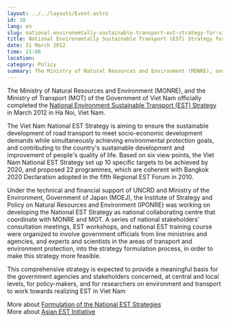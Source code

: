 ```yaml
---
layout: ../../layouts/Event.astro
id: 18
lang: en
slug: national-environemtally-sustainable-transport-est-strategy-for-viet-nam-5b3f
title: National Environemtally Sustainable Transport (EST) Strategy for Viet Nam 
date: 31 March 2012
time: 21:08
location: 
category: Policy
summary: The Ministry of Natural Resources and Environment (MONRE), and the Ministry of Transport (MOT) of the Government of Viet Nam officially completed the National Environment Sustainable Transport (EST) Strategy in March 2012 in Ha Noi, Viet Nam. 
---
```

The Ministry of Natural Resources and Environment (MONRE), and the Ministry of Transport (MOT) of the Government of Viet Nam officially completed the [National Environment Sustainable Transport (EST) Strategy](content/documents/Viet-Nam_NESTS.pdf) in March 2012 in Ha Noi, Viet Nam.   
   
The Viet Nam National EST Strategy is aiming to ensure the sustainable development of road transport to meet socio-economic development demands while simultaneously achieving environmental protection goals, and contributing to the country's sustainable development and improvement of people's quality of life. Based on six view points, the Viet Nam National EST Strategy set up 10 specific targets to be achieved by 2020, and proposed 22 programmes, which are coherent with Bangkok 2020 Declaration adopted in the fifth Regional EST Forum in 2010.   
   
Under the technical and financial support of UNCRD and Ministry of the Environment, Government of Japan (MOEJ), the Institute of Strategy and Policy on Natural Resources and Environment (IPONRE) was working on developing the National EST Strategy as national collaborating centre that coordinate with MONRE and MOT. A series of national stakeholders' consultation meetings, EST workshops, and national EST training course were organized to involve government officials from line ministries and agencies, and experts and scientists in the areas of transport and environment protection, into the strategy formulation process, in order to make this strategy more feasible.   
   
This comprehensive strategy is expected to provide a meaningful basis for the government agencies and stakeholders concerned, at central and local levels, for policy-makers, and for researchers on environment and transport to work towards realizing EST in Viet Nam  
   
More about [Formulation of the National EST Strategies](index.php?menu=386)   
More about [Asian EST Initiative](index.php?menu=383)

